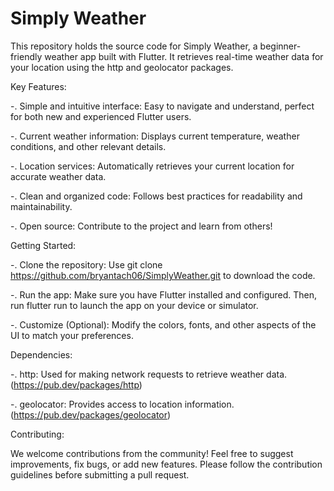 # Simply Weather

This repository holds the source code for Simply Weather, a beginner-friendly weather app built with Flutter. It retrieves real-time weather data for your location using the http and geolocator packages.

Key Features:

-. Simple and intuitive interface: Easy to navigate and understand, perfect for both new and experienced Flutter users.

-. Current weather information: Displays current temperature, weather conditions, and other relevant details.

-. Location services: Automatically retrieves your current location for accurate weather data.

-. Clean and organized code: Follows best practices for readability and maintainability.

-. Open source: Contribute to the project and learn from others!

Getting Started:

-. Clone the repository: Use git clone https://github.com/bryantach06/SimplyWeather.git to download the code.

-. Run the app: Make sure you have Flutter installed and configured. Then, run flutter run to launch the app on your device or simulator.

-. Customize (Optional): Modify the colors, fonts, and other aspects of the UI to match your preferences.

Dependencies:

-. http: Used for making network requests to retrieve weather data. (https://pub.dev/packages/http)

-. geolocator: Provides access to location information. (https://pub.dev/packages/geolocator)

Contributing:

We welcome contributions from the community! Feel free to suggest improvements, fix bugs, or add new features. Please follow the contribution guidelines before submitting a pull request.

